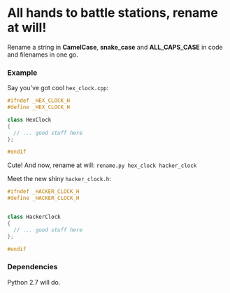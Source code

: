 All hands to battle stations, rename at will!
======

Rename a string in **CamelCase**, **snake_case** and **ALL_CAPS_CASE** in code and filenames in one go.

### Example

Say you've got cool `hex_clock.cpp`:


```cpp
#ifndef _HEX_CLOCK_H
#define _HEX_CLOCK_H

class HexClock
{
  // ... good stuff here
};

#endif
```

Cute! And now, rename at will: `rename.py hex_clock hacker_clock`

Meet the new shiny `hacker_clock.h`:

```cpp
#ifndef _HACKER_CLOCK_H
#define _HACKER_CLOCK_H


class HackerClock
{
  // ... good stuff here
};

#endif
```

### Dependencies

Python 2.7 will do.
